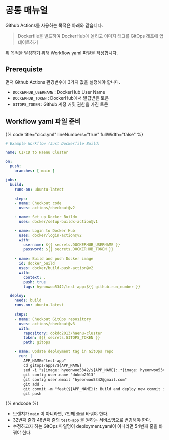# 공통 매뉴얼

Github Actions를 사용하는 목적은 아래와 같습니다.

> Dockerfile을 빌드하여 DockerHub에 올리고 이미지 태그를 GitOps 레포에 업데이트하기

위 목적을 달성하기 위해 Workflow yaml 파일을 작성합니다.



## Prerequiste

먼저 Github Actions 환경변수에 3가지 값을 설정해야 합니다.

* `DOCKERHUB_USERNAME` : DockerHub User Name
* `DOCKERHUB_TOKEN` : DockerHub에서 발급받은 토큰
* `GITOPS_TOKEN` : Github 계정 커밋 권한을 가진 토큰



## Workflow yaml 파일 준비

{% code title="cicd.yml" lineNumbers="true" fullWidth="false" %}
```yaml
# Example Workflow (Just Dockerfile Build)

name: CI/CD to Haenu Cluster

on:
  push:
    branches: [ main ]

jobs:
  build:
    runs-on: ubuntu-latest

    steps:
    - name: Checkout code
      uses: actions/checkout@v2

    - name: Set up Docker Buildx
      uses: docker/setup-buildx-action@v1

    - name: Login to Docker Hub
      uses: docker/login-action@v2
      with:
        username: ${{ secrets.DOCKERHUB_USERNAME }}
        password: ${{ secrets.DOCKERHUB_TOKEN }}

    - name: Build and push Docker image
      id: docker_build
      uses: docker/build-push-action@v2
      with:
        context: .
        push: true
        tags: hyeonwoo5342/test-app:${{ github.run_number }}

  deploy:
    needs: build
    runs-on: ubuntu-latest

    steps:
    - name: Checkout GitOps repository
      uses: actions/checkout@v3
      with:
        repository: dokdo2013/haenu-cluster
        token: ${{ secrets.GITOPS_TOKEN }}
        path: gitops

    - name: Update deployment tag in GitOps repo
      run: |
        APP_NAME="test-app"
        cd gitops/apps/${APP_NAME}
        sed -i "s|image: hyeonwoo5342/${APP_NAME}:.*|image: hyeonwoo5342/${APP_NAME}:${{ github.run_number }}|g" deployment.yaml
        git config user.name "dokdo2013"
        git config user.email "hyeonwoo5342@gmail.com"
        git add .
        git commit -m "feat(${APP_NAME}): Build and deploy new commit ${{ github.run_number }}"
        git push
```
{% endcode %}

* 브랜치가 `main` 이 아니라면, 7번째 줄을 바꿔야 한다.
* 32번째 줄과 48번째 줄의 `test-app` 을 원하는 서비스명으로 변경해야 한다.
* 수정하고자 하는 GitOps 파일명이 deployment.yaml이 아니라면 54번째 줄을 바꿔야 한다.
